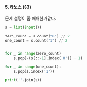 #### 5. 타노스 (S3)

문제 설명이 좀 애매한거같다.

```python
s = list(input())

zero_count = s.count("0") // 2
one_count = s.count("1") // 2


for _ in range(zero_count):
    s.pop(-(s[::-1].index('0')) - 1)
        
for _ in range(one_count):
    s.pop(s.index('1'))

print(''.join(s))
```
